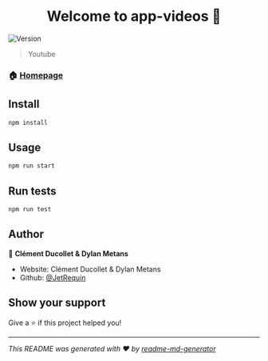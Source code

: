<h1 align="center">Welcome to app-videos 👋</h1>
<p>
  <img alt="Version" src="https://img.shields.io/badge/version-0.0.0-blue.svg?cacheSeconds=2592000" />
</p>

> Youtube

### 🏠 [Homepage](appcomponent.html)

## Install

```sh
npm install
```

## Usage

```sh
npm run start
```

## Run tests

```sh
npm run test
```

## Author

👤 **Clément Ducollet & Dylan Metans**

* Website: Clément Ducollet & Dylan Metans
* Github: [@JetRequin](https://github.com/JetRequin)

## Show your support

Give a ⭐️ if this project helped you!

***
_This README was generated with ❤️ by [readme-md-generator](https://github.com/kefranabg/readme-md-generator)_